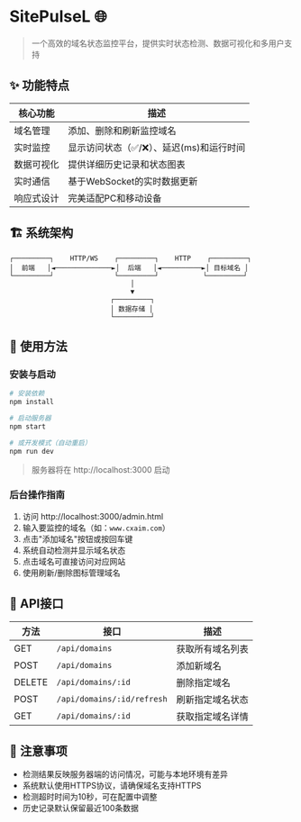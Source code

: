 # SitePulseL 🌐

> 一个高效的域名状态监控平台，提供实时状态检测、数据可视化和多用户支持

## ✨ 功能特点

| 核心功能 | 描述 |
| --- | --- |
| 域名管理 | 添加、删除和刷新监控域名 |
| 实时监控 | 显示访问状态（✅/❌）、延迟(ms)和运行时间 |
| 数据可视化 | 提供详细历史记录和状态图表 |
| 实时通信 | 基于WebSocket的实时数据更新 |
| 响应式设计 | 完美适配PC和移动设备 |

## 🏗️ 系统架构

```
┌─────────┐    HTTP/WS    ┌─────────┐    HTTP    ┌─────────┐
│  前端   │◄──────────────►│  后端   │◄──────────►│ 目标域名 │
└─────────┘               └─────────┘           └─────────┘
                              │
                              ▼
                         ┌─────────┐
                         │ 数据存储 │
                         └─────────┘
```

## 🚀 使用方法

### 安装与启动

```bash
# 安装依赖
npm install

# 启动服务器
npm start

# 或开发模式（自动重启）
npm run dev
```

> 服务器将在 http://localhost:3000 启动

### 后台操作指南

1. 访问 http://localhost:3000/admin.html
2. 输入要监控的域名（如：`www.cxaim.com`）
3. 点击"添加域名"按钮或按回车键
4. 系统自动检测并显示域名状态
5. 点击域名可直接访问对应网站
6. 使用刷新/删除图标管理域名

## 📡 API接口

| 方法 | 接口 | 描述 |
| --- | --- | --- |
| GET | `/api/domains` | 获取所有域名列表 |
| POST | `/api/domains` | 添加新域名 |
| DELETE | `/api/domains/:id` | 删除指定域名 |
| POST | `/api/domains/:id/refresh` | 刷新指定域名状态 |
| GET | `/api/domains/:id` | 获取指定域名详情 |

## 📝 注意事项

- 检测结果反映服务器端的访问情况，可能与本地环境有差异
- 系统默认使用HTTPS协议，请确保域名支持HTTPS
- 检测超时时间为10秒，可在配置中调整
- 历史记录默认保留最近100条数据
